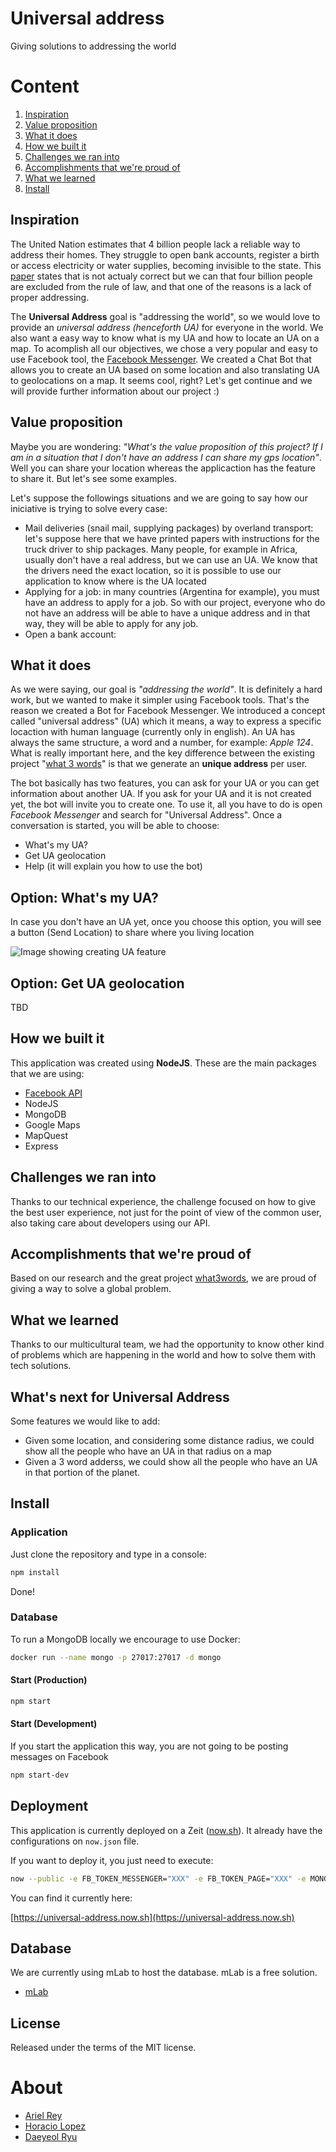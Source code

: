 # Universal address

Giving solutions to addressing the world

# Content

 1. [Inspiration](#Inspiration)
 2. [Value proposition](#Value-proposition)
 3. [What it does](#What-it-does)
 4. [How we built it](#How-we-built-it)
 5. [Challenges we ran into](#Challenges-we-ran-into)
 6. [Accomplishments that we're proud of](#Accomplishments-that-we're-proud-of)
 7. [What we learned](#What-we-learned)
 8. [Install](#Install)

## Inspiration

The United Nation estimates that 4 billion people lack a reliable way to address their homes. They struggle to open bank accounts, register a birth or access electricity or water supplies, becoming invisible to the state. This [paper](http://www.upu.int/fileadmin/documentsFiles/activities/addressingAssistance/whitePaperAddressingTheWorldEn.pdf) states that is not actualy correct but we can that four billion people are excluded from the rule of law, and that one of the reasons is a lack of proper addressing. 

The **Universal Address** goal is "addressing the world", so we would love to provide an *universal address (henceforth UA)* for everyone in the world. We also want a easy way to know what is my UA and how to locate an UA on a map. To acomplish all our objectives, we chose a very popular and easy to use Facebook tool, the [Facebook Messenger](). We created a Chat Bot that allows you to create an UA based on some location and also translating UA to geolocations on a map. It seems cool, right? Let's get continue and we will provide further information about our project :)

## Value proposition

Maybe you are wondering: *"What's the value proposition of this project? If I am in a situation that I don't have an address I can share my gps location"*. Well you can share your location whereas the applicaction has the feature to share it. But let's see some examples.

Let's suppose the followings situations and we are going to say how our iniciative is trying to solve every case:
* Mail deliveries (snail mail, supplying packages) by overland transport: let's suppose here that we have printed papers with instructions for the truck driver to ship packages. Many people, for example in Africa, usually don't have a real address, but we can use an UA. We know that the drivers need the exact location, so it is possible to use our application to know where is the UA located 
* Applying for a job: in many countries (Argentina for example), you must have an address to apply for a job. So with our project, everyone who do not have an address will be able to have a unique address and in that way, they will be able to apply for any job.
* Open a bank account: 

## What it does

As we were saying, our goal is *"addressing the world"*. It is definitely a hard work, but we wanted to make it simpler using Facebook tools. That's the reason we created a Bot for Facebook Messenger. We introduced a concept called "universal address" (UA) which it means, a way to express a specific locaction with human language (currently only in english). An UA has always the same structure, a word and a number, for example: *Apple 124*. What is really important here, and the key difference between the existing project "[what 3 words](https://what3words.com)" is that we generate an **unique address** per user.

The bot basically has two features, you can ask for your UA or you can get information about another UA. If you ask for your UA and it is not created yet, the bot will invite you to create one. To use it, all you have to do is open *Facebook Messenger* and search for "Universal Address". Once a conversation is started, you will be able to choose:

* What's my UA?
* Get UA geolocation
* Help (it will explain you how to use the bot)

## Option: What's my UA?

In case you don't have an UA yet, once you choose this option, you will see a button (Send Location) to share where you living location

![Image showing creating UA feature]()



## Option: Get UA geolocation

TBD

## How we built it

This application was created using **NodeJS**. These are the main packages that we are using:

* [Facebook API](https://www.npmjs.com/package/fb)
* NodeJS
* MongoDB
* Google Maps
* MapQuest
* Express

## Challenges we ran into

Thanks to our technical experience, the challenge focused on how to give the best user experience, not just for the point of view of the common user, also taking care about developers using our API.

## Accomplishments that we're proud of

Based on our research and the great project [what3words](https://what3words.com/), we are proud of giving a way to solve a global problem.

## What we learned

Thanks to our multicultural team, we had the opportunity to know other kind of problems which are happening in the world and how to solve them with tech solutions.

## What's next for Universal Address

Some features we would like to add:
* Given some location, and considering some distance radius, we could show all the people who have an UA in that radius on a map
* Given a 3 word adderss, we could show all the people who have an UA in that portion of the planet.

## Install

### Application

Just clone the repository and type in a console:

```bash
npm install
```

Done!

### Database

To run a MongoDB locally we encourage to use Docker:

```bash
docker run --name mongo -p 27017:27017 -d mongo
```

#### Start (Production)

```bash
npm start
```

#### Start (Development)

If you start the application this way, you are not going to be posting messages on Facebook

```bash
npm start-dev
```

## Deployment

This application is currently deployed on a Zeit ([now.sh](http://now.sh)). It already have the configurations on `now.json` file.

If you want to deploy it, you just need to execute:

```bash
now --public -e FB_TOKEN_MESSENGER="XXX" -e FB_TOKEN_PAGE="XXX" -e MONGO_USER="XXXX" -e MONGO_PASSWORD="XXXX" -e MAPQUEST_KEY="XXXX" && now alias
```

You can find it currently here:

[https://universal-address.now.sh](https://universal-address.now.sh)

## Database

We are currently using mLab to host the database. mLab is a free solution.

* [mLab](https://mlab.com/)

## License

Released under the terms of the MIT license.

# About

- [Ariel Rey](https://github.com/arielfr/)
- [Horacio Lopez](https://github.com/hdlopez/)
- [Daeyeol Ryu](https://github.com/yoobato/)
